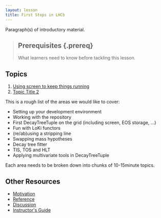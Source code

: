 ```yaml
---
layout: lesson
title: First Steps in LHCb
---
```

Paragraph(s) of introductory material.

> ## Prerequisites {.prereq}
>
> What learners need to know before tackling this lesson.

## Topics

1.  [Using screen to keep things running](01-screen.html)
2.  [Topic Title 2](02-slug.html)

This is a rough list of the areas we would like to cover:

* Setting up your development environment
* Working with the repository
* First DecayTreeTuple on the grid (including screen, EOS storage, ...)
* Fun with LoKi functors
* (re/ab)using a stripping line
* Swapping mass hypotheses
* Decay tree fitter
* TIS, TOS and HLT
* Applying multivariate tools in DecayTreeTuple

Each area needs to be broken down into chunks of 10-15minute topics.

## Other Resources

*   [Motivation](motivation.html)
*   [Reference](reference.html)
*   [Discussion](discussion.html)
*   [Instructor's Guide](instructors.html)
